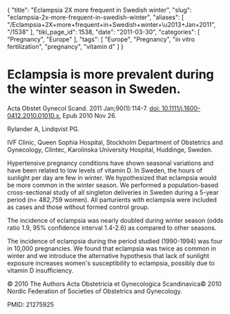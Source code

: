 {
    "title": "Eclampsia 2X more frequent in Swedish winter",
    "slug": "eclampsia-2x-more-frequent-in-swedish-winter",
    "aliases": [
        "/Eclampsia+2X+more+frequent+in+Swedish+winter+\u2013+Jan+2011",
        "/1538"
    ],
    "tiki_page_id": 1538,
    "date": "2011-03-30",
    "categories": [
        "Pregnancy",
        "Europe"
    ],
    "tags": [
        "Europe",
        "Pregnancy",
        "in vitro fertilization",
        "pregnancy",
        "vitamin d"
    ]
}


# Eclampsia is more prevalent during the winter season in Sweden.

Acta Obstet Gynecol Scand. 2011 Jan;90(1):114-7. [doi: 10.1111/j.1600-0412.2010.01010.x.](https://doi.org/10.1111/j.1600-0412.2010.01010.x.) Epub 2010 Nov 26.

Rylander A, Lindqvist PG.

IVF Clinic, Queen Sophia Hospital, Stockholm Department of Obstetrics and Gynecology, Clintec, Karolinska University Hospital, Huddinge, Sweden.

Hypertensive pregnancy conditions have shown seasonal variations and have been related to low levels of vitamin D. In Sweden, the hours of sunlight per day are few in winter. We hypothesized that eclampsia would be more common in the winter season. We performed a population-based cross-sectional study of all singleton deliveries in Sweden during a 5-year period (n= 482,759 women). All parturients with eclampsia were included as cases and those without formed control group. 

The incidence of eclampsia was nearly doubled during winter season (odds ratio 1.9, 95% confidence interval 1.4-2.6) as compared to other seasons. 

The incidence of eclampsia during the period studied (1990-1994) was four in 10,000 pregnancies. We found that eclampsia was twice as common in winter and we introduce the alternative hypothesis that lack of sunlight exposure increases women's susceptibility to eclampsia, possibly due to vitamin D insufficiency.

© 2010 The Authors Acta Obstetricia et Gynecologica Scandinavica© 2010 Nordic Federation of Societies of Obstetrics and Gynecology.

PMID: 21275925